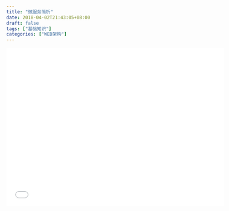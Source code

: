 ```yaml
---
title: "微服务简析"
date: 2018-04-02T21:43:05+08:00
draft: false
tags: ["基础知识"]
categories: ["WEB架构"]
---
```

<iframe src="//slides.com/teddy-hoo/deck-3/embed#/28" width="576" height="420" scrolling="no" frameborder="0" webkitallowfullscreen mozallowfullscreen allowfullscreen></iframe>